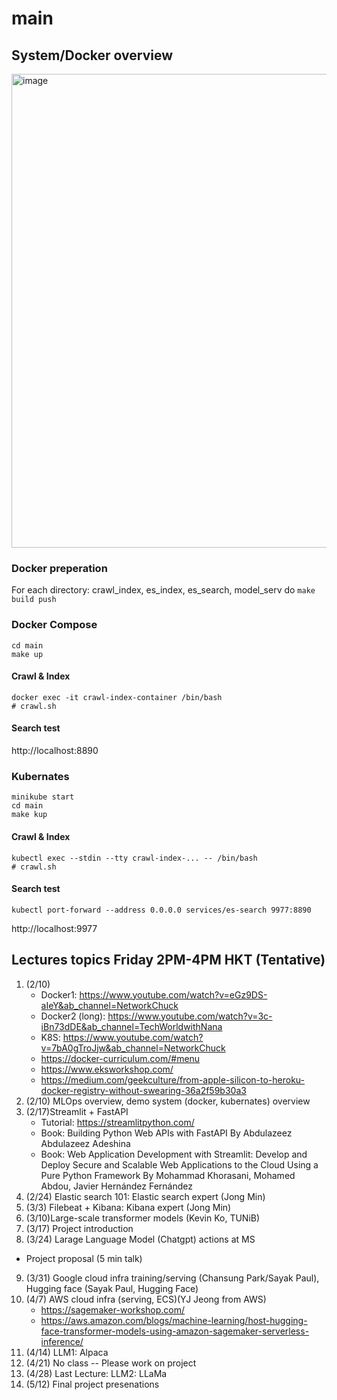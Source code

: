 # main

## System/Docker overview
<img width="758" alt="image" src="https://user-images.githubusercontent.com/901975/183826557-3dd15735-865c-4db2-abcd-9d66caba2473.png">

### Docker preperation
For each directory: crawl_index, es_index, es_search, model_serv do `make build push`

### Docker Compose
```
cd main
make up 
```

#### Crawl & Index
```
docker exec -it crawl-index-container /bin/bash
# crawl.sh  
```

#### Search test
http://localhost:8890

### Kubernates
```
minikube start
cd main
make kup
```
#### Crawl & Index
```
kubectl exec --stdin --tty crawl-index-... -- /bin/bash
# crawl.sh
```

#### Search test
```
kubectl port-forward --address 0.0.0.0 services/es-search 9977:8890
```

http://localhost:9977

## Lectures topics Friday 2PM-4PM HKT (Tentative)
1. (2/10)
    - Docker1: https://www.youtube.com/watch?v=eGz9DS-aIeY&ab_channel=NetworkChuck
    - Docker2 (long): https://www.youtube.com/watch?v=3c-iBn73dDE&ab_channel=TechWorldwithNana
    - K8S: https://www.youtube.com/watch?v=7bA0gTroJjw&ab_channel=NetworkChuck
    - https://docker-curriculum.com/#menu
    - https://www.eksworkshop.com/
    - https://medium.com/geekculture/from-apple-silicon-to-heroku-docker-registry-without-swearing-36a2f59b30a3  
1. (2/10) MLOps overview, demo system (docker, kubernates) overview
1. (2/17)Streamlit + FastAPI
    - Tutorial: https://streamlitpython.com/ 
    - Book: Building Python Web APIs with FastAPI By Abdulazeez Abdulazeez Adeshina
    - Book: Web Application Development with Streamlit: Develop and Deploy Secure and Scalable Web Applications to the Cloud Using a Pure Python Framework By Mohammad Khorasani, Mohamed Abdou, Javier Hernández Fernández
3. (2/24) Elastic search 101: Elastic search expert (Jong Min)
6. (3/3) Filebeat + Kibana: Kibana expert (Jong Min)
7. (3/10)Large-scale transformer models (Kevin Ko, TUNiB)
8. (3/17) Project introduction
10. (3/24) Larage Language Model (Chatgpt) actions at MS
   - Project proposal (5 min talk)
9. (3/31) Google cloud infra training/serving (Chansung Park/Sayak Paul), Hugging face (Sayak Paul, Hugging Face)
11. (4/7) AWS cloud infra (serving, ECS)(YJ Jeong from AWS)
    - https://sagemaker-workshop.com/
    - https://aws.amazon.com/blogs/machine-learning/host-hugging-face-transformer-models-using-amazon-sagemaker-serverless-inference/ 
11. (4/14) LLM1: Alpaca
12. (4/21) No class -- Please work on project
13. (4/28) Last Lecture: LLM2: LLaMa 
13. (5/12) Final project presenations


